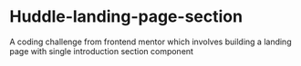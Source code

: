 # Huddle-landing-page-section
A coding challenge from frontend mentor which involves building a landing page with single introduction section component
